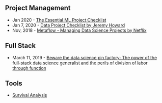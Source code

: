## Project Management
- Jan 2020 - [The Essential ML Project Checklist](https://towardsdatascience.com/the-essential-machine-learning-project-checklist-3ad6a7a49c37)
- Jan 7, 2020 - [Data Project Checklist by Jeremy Howard](https://www.fast.ai/2020/01/07/data-questionnaire/)
- Nov, 2018 - [Metaflow - Managing Data Science Projects by Netflix](https://metaflow.org/)


## Full Stack
- March 11, 2019 - [Beware the data science pin factory: The power of the full-stack data science generalist and the perils of division of labor through function](https://multithreaded.stitchfix.com/blog/2019/03/11/FullStackDS-Generalists/)


## Tools
- [Survival Analysis](https://better.engineering/convoys/)